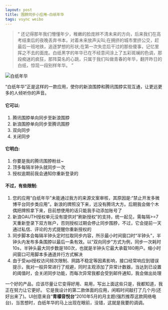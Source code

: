 ```yaml
---
layout: post
title: 围脖同步小应用–白纸年华
tags: vsync weibo
---
```



> “ 还记得那年我们懵懂年少，稚嫩的脸庞辨不清未来的方向，后来我们在高考结束后的夜晚丢弃书本，对着未来放声尖叫;在拥挤的城市里挤公交，赶最后一班地铁，追逐梦想的形状;在第一次失恋后干过的那些傻事，记忆里挥之不去的面庞。白纸黑字的年华已在不经意间涂上了五彩斑斓的色调，那段痴迷的疯狂，那阵莫名的心跳，只属于我们叫做青春的年华，翻开昨日的白纸，惊现一段别样年华。 ”

<!--more-->

![白纸年华](http://t2.qpic.cn/mblogpic/9bf7b67fe24e3a22dfac/460)

“白纸年华”正是这样的一款应用，使你的新浪围脖和腾讯围脖实现互通，让更远更多的人倾听你的声音。  

#### 它可以:

1. 腾讯围脖单向同步至新浪围脖
2. 新浪围脖单向同步至腾讯围脖
3. 双向同步
4. 关闭同步

#### 它明白:

1. 你要是我的腾讯围脖粉丝~
2. 顶多每隔半钟头就同步一次
3. 授权逾期前我会通知你重新登录的

#### 不过，有些限制:

1. 您的应用“白纸年华”未能通过我方的来源文案审核，其原因是:“禁止开发多微博平台同步类应用”。新浪的牌照没下来，远没有腾讯大方。后期我会做个木偶把牌照拿下来，目前想使用的话只能我手动添加账号了
2. 新浪OAUTH授权单元没有提供对“刷新授权”的支持，统一起见，需每隔>=7天重新登录下双方账户，否则授权过期会停止同步围脖，不过，它会提前一天通过私信、评论的方式提醒你重新授权的
3. 同步脚本会每隔半钟头定时拉取同步内容，所示最小时间窗口时“半钟头”，半钟头内发布多条围脖以最后一条有效。以“双向同步”方式为例，同步一次耗时10s，半钟头最大同步数是180次，也就是半钟头它最大承载180用户。缩小时间窗口可用脚本多通道并行方式解决
4. 由于受api授权访问频次限制、网路不稳定等因素影响，接口经常响应到错误提示，我对一般异常进行了规避，同时主观添加了异常计数器，当达到已设置的阈值时，会关闭同步功能，而每次异常我都会受到邮件通知，我会做出处理


一个好的产品，应该尽量让它变得好用、易用，写出上面这些只是，我都知道，我正在努力让它更好。
它是我设计的第二款体面的应用，闲暇时间敲打了几个月(还好出来了)。UI创意来自“**青檬音悦台**”2010年5月的月主题(强烈推荐这款网络电台)，当苦想时，白纸年华的马上出现在眼前，没错，这就是我要的调调。
